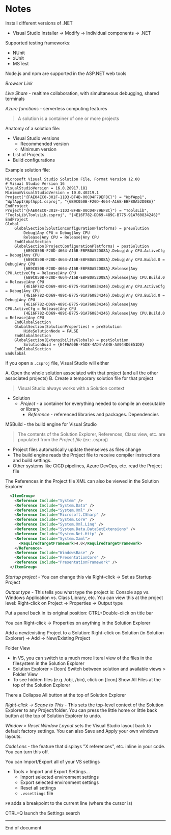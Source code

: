 # Notes

Install different versions of .NET

* Visual Studio Installer -> Modify -> Individual components -> .NET

Supported testing frameworks:

* NUnit
* xUnit
* MSTest

Node.js and npm are supported in the ASP.NET web tools

_Browser Link_ 

_Live Share_ - realtime collaboration, with simultaneous debugging, shared terminals

_Azure functions_ - serverless computing features

> A solution is a container of one or more projects

Anatomy of a solution file:

* Visual Studio versions
    * Recommended version
    * Minimum version
* List of Projects
* Build configurations

Example solution file:

```
Microsoft Visual Studio Solution File, Format Version 12.00
# Visual Studio Version 16
VisualStudioVersion = 16.0.28917.181
MinimumVisualStudioVersion = 10.0.40219.1
Project("{FAE04EC0-301F-11D3-BF4B-00C04F79EFBC}") = "WpfApp1", "WpfApp1\WpfApp1.csproj", "{6B9C050B-F20D-4664-A16B-EBFB0A52D08A}"
EndProject
Project("{FAE04EC0-301F-11D3-BF4B-00C04F79EFBC}") = "ToolsLib", "ToolsLib\ToolsLib.csproj", "{4E16F782-DD69-489C-B775-91A760834246}"
EndProject
Global
	GlobalSection(SolutionConfigurationPlatforms) = preSolution
		Debug|Any CPU = Debug|Any CPU
		Release|Any CPU = Release|Any CPU
	EndGlobalSection
	GlobalSection(ProjectConfigurationPlatforms) = postSolution
		{6B9C050B-F20D-4664-A16B-EBFB0A52D08A}.Debug|Any CPU.ActiveCfg = Debug|Any CPU
		{6B9C050B-F20D-4664-A16B-EBFB0A52D08A}.Debug|Any CPU.Build.0 = Debug|Any CPU
		{6B9C050B-F20D-4664-A16B-EBFB0A52D08A}.Release|Any CPU.ActiveCfg = Release|Any CPU
		{6B9C050B-F20D-4664-A16B-EBFB0A52D08A}.Release|Any CPU.Build.0 = Release|Any CPU
		{4E16F782-DD69-489C-B775-91A760834246}.Debug|Any CPU.ActiveCfg = Debug|Any CPU
		{4E16F782-DD69-489C-B775-91A760834246}.Debug|Any CPU.Build.0 = Debug|Any CPU
		{4E16F782-DD69-489C-B775-91A760834246}.Release|Any CPU.ActiveCfg = Release|Any CPU
		{4E16F782-DD69-489C-B775-91A760834246}.Release|Any CPU.Build.0 = Release|Any CPU
	EndGlobalSection
	GlobalSection(SolutionProperties) = preSolution
		HideSolutionNode = FALSE
	EndGlobalSection
	GlobalSection(ExtensibilityGlobals) = postSolution
		SolutionGuid = {E4F6A60E-F5D8-4AD4-A84E-AA044D6E51D0}
	EndGlobalSection
EndGlobal
```

If you open a `.csproj` file, Visual Studio will either 

A. Open the whole solution associated with that project (and all the other associated projects)
B. Create a temporary solution file for that project

> Visual Studio always works with a Solution context

* Solution
    * _Project_ - a container for everything needed to compile an executable or library.
        * _Reference_ - referenced libraries and packages. Dependencies

MSBuild - the build engine for Visual Studio

> The contents of the Solution Explorer, References, Class view, etc. are populated from the _Project file_ (ex: .csproj)

* Project files automatically update themselves as files change
* The build engine reads the Project file to receive compiler instructions and build settings.
* Other systems like CICD pipelines, Azure DevOps, etc. read the Project file 

The References in the Project file XML can also be viewed in the Solution Explorer

```XML 
  <ItemGroup>
    <Reference Include="System" />
    <Reference Include="System.Data" />
    <Reference Include="System.Xml" />
    <Reference Include="Microsoft.CSharp" />
    <Reference Include="System.Core" />
    <Reference Include="System.Xml.Linq" />
    <Reference Include="System.Data.DataSetExtensions" />
    <Reference Include="System.Net.Http" />
    <Reference Include="System.Xaml">
      <RequiredTargetFramework>4.0</RequiredTargetFramework>
    </Reference>
    <Reference Include="WindowsBase" />
    <Reference Include="PresentationCore" />
    <Reference Include="PresentationFramework" />
  </ItemGroup>
``` 

_Startup project_ - You can change this via Right-click -> Set as Startup Project

_Output type_ - This tells you what type the project is: Console app vs. Windows Application vs. Class Library, etc. You can view this at the project level: Right-click on Project -> Properties -> Output type

Put a panel back in its original position: CTRL+Double-click on title bar

You can Right-click -> Properties on anything in the Solution Explorer

Add a new/existing Project to a Solution: Right-click on Solution (in Solution Explorer) -> Add -> New/Existing Project

Folder View

* in VS, you can switch to a much more literal view of the files in the filesystem in the Solution Explorer
* Solution Explorer > [Icon] Switch between solution and available views > Folder View
* To see hidden files (e.g. /obj, /bin), click on [Icon] Show All Files at the top of the Solution Explorer

There a Collapse All button at the top of Solution Explorer

_Right-click -> Scope to This_ - This sets the top-level context of the Solution Explorer to any Project/folder. You can press the little home or little back button at the top of Solution Explorer to undo.

_Window_ > _Reset Window Layout_ sets the Visual Studio layout back to default factory settings. You can also Save and Apply your own windows layouts.

_CodeLens_ - the feature that displays "X references", etc. inline in your code. You can turn this off.

You can Import/Export all of your VS settings

* Tools > Import and Export Settings...
    * Import selected environment settings
    * Export selected environment settings
    * Reset all settings
    * `.vssettings` file

`F9` adds a breakpoint to the current line (where the cursor is)

CTRL+Q launch the Settings search

---
End of document
